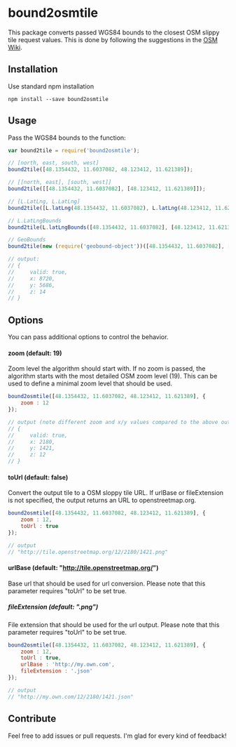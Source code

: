 # bound2osmtile
This package converts passed WGS84 bounds to the closest OSM slippy tile request values.
This is done by following the suggestions in the 
[OSM Wiki](https://wiki.openstreetmap.org/wiki/Slippy_map_tilenames).

## Installation
Use standard npm installation

```shell
npm install --save bound2osmtile
```

## Usage
Pass the WGS84 bounds to the function:

```js
var bound2tile = require('bound2osmtile');

// [north, east, south, west]
bound2tile([48.1354432, 11.6037082, 48.123412, 11.621389]);

// [[north, east], [south, west]]
bound2tile([[48.1354432, 11.6037082], [48.123412, 11.621389]]);

// [L.LatLng, L.LatLng]
bound2tile([L.latLng(48.1354432, 11.6037082), L.latLng(48.123412, 11.621389)]);

// L.LatLngBounds
bound2tile(L.latLngBounds([48.1354432, 11.6037082], [48.123412, 11.621389]));

// GeoBounds
bound2tile(new (require('geobound-object'))([48.1354432, 11.6037082], [48.123412, 11.621389]));

// output:
// { 
//     valid: true, 
//     x: 8720, 
//     y: 5686, 
//     z: 14 
// }
```

## Options
You can pass additional options to control the behavior.

#### zoom (default: 19)
Zoom level the algorithm should start with. If no zoom is passed, the algorithm starts with the 
most detailed OSM zoom level (19).
This can be used to define a minimal zoom level that should be used.

```js
bound2osmtile([48.1354432, 11.6037082, 48.123412, 11.621389], {
    zoom : 12
});

// output (note different zoom and x/y values compared to the above output):
// { 
//     valid: true, 
//     x: 2180, 
//     y: 1421, 
//     z: 12
// }
```

#### toUrl (default: false)
Convert the output tile to a OSM sloppy tile URL. If urlBase or fileExtension is not specified,
the output returns an URL to openstreetmap.org.

```js
bound2osmtile([48.1354432, 11.6037082, 48.123412, 11.621389], {
    zoom : 12,
    toUrl : true
});

// output
// "http://tile.openstreetmap.org/12/2180/1421.png"
```

#### urlBase (default: "http://tile.openstreetmap.org/")
Base url that should be used for url conversion. 
Please note that this parameter requires "toUrl" to be set true.

##### fileExtension (default: ".png")
File extension that should be used for the url output.
Please note that this parameter requires "toUrl" to be set true.

```js
bound2osmtile([48.1354432, 11.6037082, 48.123412, 11.621389], {
    zoom : 12,
    toUrl : true,
    urlBase : 'http://my.own.com',
    fileExtension : '.json'
});

// output
// "http://my.own.com/12/2180/1421.json"
```

## Contribute
Feel free to add issues or pull requests. I'm glad for every kind of feedback!
